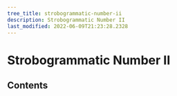 ```yaml
---
tree_title: strobogrammatic-number-ii
description: Strobogrammatic Number II
last_modified: 2022-06-09T21:23:28.2328
---
```


# Strobogrammatic Number II

## Contents
